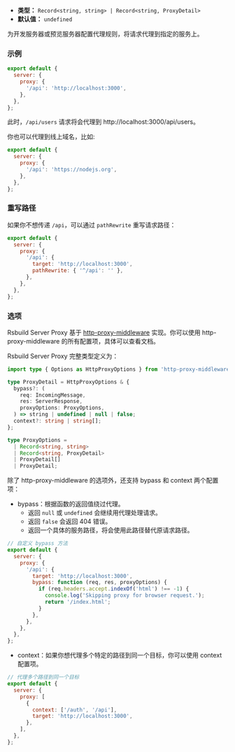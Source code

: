 - **类型：** `Record<string, string> | Record<string, ProxyDetail>`
- **默认值：** `undefined`

为开发服务器或预览服务器配置代理规则，将请求代理到指定的服务上。

### 示例

```js
export default {
  server: {
    proxy: {
      '/api': 'http://localhost:3000',
    },
  },
};
```

此时，`/api/users` 请求将会代理到 http://localhost:3000/api/users。

你也可以代理到线上域名，比如:

```js
export default {
  server: {
    proxy: {
      '/api': 'https://nodejs.org',
    },
  },
};
```

### 重写路径

如果你不想传递 `/api`，可以通过 `pathRewrite` 重写请求路径：

```js
export default {
  server: {
    proxy: {
      '/api': {
        target: 'http://localhost:3000',
        pathRewrite: { '^/api': '' },
      },
    },
  },
};
```

### 选项

Rsbuild Server Proxy 基于 [http-proxy-middleware](https://github.com/chimurai/http-proxy-middleware/tree/2.x) 实现。你可以使用 http-proxy-middleware 的所有配置项，具体可以查看文档。

Rsbuild Server Proxy 完整类型定义为：

```ts
import type { Options as HttpProxyOptions } from 'http-proxy-middleware';

type ProxyDetail = HttpProxyOptions & {
  bypass?: (
    req: IncomingMessage,
    res: ServerResponse,
    proxyOptions: ProxyOptions,
  ) => string | undefined | null | false;
  context?: string | string[];
};

type ProxyOptions =
  | Record<string, string>
  | Record<string, ProxyDetail>
  | ProxyDetail[]
  | ProxyDetail;
```

除了 http-proxy-middleware 的选项外，还支持 bypass 和 context 两个配置项：

- bypass：根据函数的返回值绕过代理。
  - 返回 `null` 或 `undefined` 会继续用代理处理请求。
  - 返回 `false` 会返回 404 错误。
  - 返回一个具体的服务路径，将会使用此路径替代原请求路径。

```js
// 自定义 bypass 方法
export default {
  server: {
    proxy: {
      '/api': {
        target: 'http://localhost:3000',
        bypass: function (req, res, proxyOptions) {
          if (req.headers.accept.indexOf('html') !== -1) {
            console.log('Skipping proxy for browser request.');
            return '/index.html';
          }
        },
      },
    },
  },
};
```

- context：如果你想代理多个特定的路径到同一个目标，你可以使用 context 配置项。

```js
// 代理多个路径到同一个目标
export default {
  server: {
    proxy: [
      {
        context: ['/auth', '/api'],
        target: 'http://localhost:3000',
      },
    ],
  },
};
```
